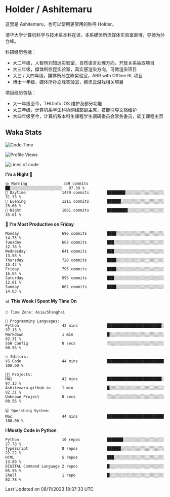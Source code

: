 # Holder / Ashitemaru

这里是 Ashitemaru，也可以使用更常用的称呼 Holder。

清华大学计算机科学与技术系本科在读，本系媒体所流媒体实验室直博，导师为孙立峰。

科研经历包括：

- 大二年级，人智所刘知远实验室，自然语言处理方向，开放关系抽取项目
- 大三年级，媒体所徐昆实验室，真实感渲染方向，可微渲染项目
- 大三 / 大四年级，媒体所孙立峰实验室，ABR with Offline RL 项目
- 博士一年级，媒体所孙立峰实验室，腾讯云游戏相关项目

项目经历包括：

- 大一年级至今，THUInfo iOS 维护及部分功能
- 大三年级，计算机系学生科协网络部副主席，技能引导文档维护
- 大四年级至今，计算机系本科生课程学生调研委员会常务委员，软工课程主页

## Waka Stats

<!--START_SECTION:waka-->
![Code Time](http://img.shields.io/badge/Code%20Time-1%2C018%20hrs%2057%20mins-blue)

![Profile Views](http://img.shields.io/badge/Profile%20Views-3-blue)

![Lines of code](https://img.shields.io/badge/From%20Hello%20World%20I%27ve%20Written-3.3%20million%20lines%20of%20code-blue)

**I'm a Night 🦉** 

```text
🌞 Morning                349 commits         ██░░░░░░░░░░░░░░░░░░░░░░░   07.39 % 
🌆 Daytime                1479 commits        ████████░░░░░░░░░░░░░░░░░   31.33 % 
🌃 Evening                1211 commits        ██████░░░░░░░░░░░░░░░░░░░   25.66 % 
🌙 Night                  1681 commits        █████████░░░░░░░░░░░░░░░░   35.61 % 
```
📅 **I'm Most Productive on Friday** 

```text
Monday                   696 commits         ████░░░░░░░░░░░░░░░░░░░░░   14.75 % 
Tuesday                  603 commits         ███░░░░░░░░░░░░░░░░░░░░░░   12.78 % 
Wednesday                641 commits         ███░░░░░░░░░░░░░░░░░░░░░░   13.58 % 
Thursday                 728 commits         ████░░░░░░░░░░░░░░░░░░░░░   15.42 % 
Friday                   795 commits         ████░░░░░░░░░░░░░░░░░░░░░   16.84 % 
Saturday                 595 commits         ███░░░░░░░░░░░░░░░░░░░░░░   12.61 % 
Sunday                   662 commits         ████░░░░░░░░░░░░░░░░░░░░░   14.03 % 
```


📊 **This Week I Spent My Time On** 

```text
🕑︎ Time Zone: Asia/Shanghai

💬 Programming Languages: 
Python                   42 mins             ████████████████████████░   97.13 % 
Markdown                 1 min               █░░░░░░░░░░░░░░░░░░░░░░░░   02.31 % 
SSH Config               0 secs              ░░░░░░░░░░░░░░░░░░░░░░░░░   00.56 % 

🔥 Editors: 
VS Code                  44 mins             █████████████████████████   100.00 % 

🐱‍💻 Projects: 
HW1                      42 mins             ████████████████████████░   97.13 % 
Ashitemaru.github.io     1 min               █░░░░░░░░░░░░░░░░░░░░░░░░   02.31 % 
Unknown Project          0 secs              ░░░░░░░░░░░░░░░░░░░░░░░░░   00.56 % 

💻 Operating System: 
Mac                      44 mins             █████████████████████████   100.00 % 
```

**I Mostly Code in Python** 

```text
Python                   10 repos            ███████░░░░░░░░░░░░░░░░░░   27.78 % 
TypeScript               8 repos             ██████░░░░░░░░░░░░░░░░░░░   22.22 % 
HTML                     5 repos             ███░░░░░░░░░░░░░░░░░░░░░░   13.89 % 
DIGITAL Command Language 2 repos             █░░░░░░░░░░░░░░░░░░░░░░░░   05.56 % 
Shell                    1 repo              █░░░░░░░░░░░░░░░░░░░░░░░░   02.78 % 
```




 Last Updated on 08/11/2023 18:37:33 UTC
<!--END_SECTION:waka-->

<!--
**Ashitemaru/Ashitemaru** is a ✨ _special_ ✨ repository because its `README.md` (this file) appears on your GitHub profile.

Here are some ideas to get you started:

- 🔭 I’m currently working on ...
- 🌱 I’m currently learning ...
- 👯 I’m looking to collaborate on ...
- 🤔 I’m looking for help with ...
- 💬 Ask me about ...
- 📫 How to reach me: ...
- 😄 Pronouns: ...
- ⚡ Fun fact: ...
-->
